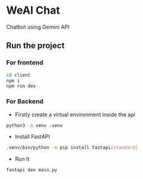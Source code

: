 # WeAI Chat
Chatbot using Gemini API

## Run the project

### For frontend
```bash
cd client
npm i 
npm run dev
```

### For Backend
- Firstly create a virtual environment inside the api

```bash
python3 -m venv .venv
```

- Install FastAPI
```bash
.venv/bin/python -m pip install fastapi[standard]

```

- Run It
```bash
fastapi dev main.py

```